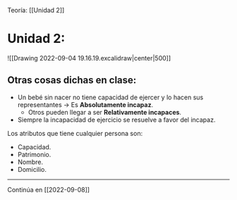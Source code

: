 Teoría: [[Unidad 2]]
# Unidad 2:
![[Drawing 2022-09-04 19.16.19.excalidraw|center|500]]

## Otras cosas dichas en clase:
- Un bebé sin nacer no tiene capacidad de ejercer y lo hacen sus representantes -> Es **Absolutamente incapaz**.
	- Otros pueden llegar a ser **Relativamente incapaces**.
- Siempre la incapacidad de ejercicio se resuelve a favor del incapaz.

Los atributos que tiene cualquier persona son:
- Capacidad.
- Patrimonio.
- Nombre.
- Domicilio.

---

Continúa en [[2022-09-08]]
